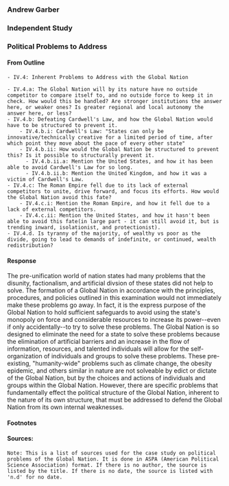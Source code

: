 ### Andrew Garber

### Independent Study

### Political Problems to Address

#### From Outline

```
- IV.4: Inherent Problems to Address with the Global Nation

- IV.4.a: The Global Nation will by its nature have no outside competitor to compare itself to, and no outside force to keep it in check. How would this be handled? Are stronger institutions the answer here, or weaker ones? Is greater regional and local autonomy the answer here, or less?
- IV.4.b: Defeating Cardwell's Law, and how the Global Nation would have to be structured to prevent it.
	- IV.4.b.i: Cardwell's Law: "States can only be innovative/technically creative for a limited period of time, after which point they move about the pace of every other state"
    - IV.4.b.ii: How would the Global Nation be structured to prevent this? Is it possible to structurally prevent it.
      - IV.4.b.ii.a: Mention the United States, and how it has been able to avoid Cardwell's Law for so long.
      - IV.4.b.ii.b: Mention the United Kingdom, and how it was a victim of Cardwell's Law.
- IV.4.c: The Roman Empire fell due to its lack of external competitors to unite, drive forward, and focus its efforts. How would the Global Nation avoid this fate?
    - IV.4.c.i: Mention the Roman Empire, and how it fell due to a lack of external competitors.
    - IV.4.c.ii: Mention the United States, and how it hasn't been able to avoid this fate(in large part - it can still avoid it, but is trending inward, isolationist, and protectionist).
- IV.4.d. Is tyranny of the majority, of wealthy vs poor as the divide, going to lead to demands of indefinite, or continued, wealth redistribution?

```

#### Response

The pre-unification world of nation states had many problems that the disunity, factionalism, and artificial divsion of these states did not help to solve. The formation of a Global Nation in accordance with the principles, procedures, and policies outlined in this examination would not immediately make these problems go away. In fact, it is the express purpose of the Global Nation to hold sufficient safeguards to avoid using the state's monopoly on force and considerable resources to increase its power--even if only accidentally--to try to solve these problems. The Global Nation is so designed to eliminate the need for a state to solve these problems because the elimination of artificial barriers and an increase in the flow of information, resources, and talented individuals will allow for the self-organization of individuals and groups to solve these problems. These pre-existing, "humanity-wide" problems such as climate change, the obesity epidemic, and others similar in nature are not solveable by edict or dictate of the Global Nation, but by the choices and actions of individuals and groups within the Global Nation. However, there are specific problems that fundamentally effect the political structure of the Global Nation, inherent to the nature of its own structure, that must be addressed to defend the Global Nation from its own internal weaknesses.

#### Footnotes

#### Sources:

```
Note: This is a list of sources used for the case study on political problems of the Global Nation. It is done in ASPA (American Political Science Association) format. If there is no author, the source is listed by the title. If there is no date, the source is listed with 'n.d' for no date.
```
